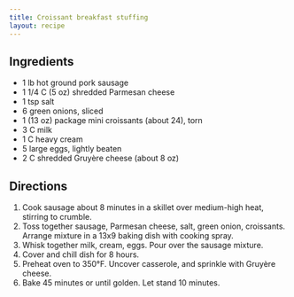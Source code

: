 ```yaml
---
title: Croissant breakfast stuffing
layout: recipe
---
```


## Ingredients
* 1 lb hot ground pork sausage 
* 1 1/4 C (5 oz) shredded Parmesan cheese
* 1 tsp salt
* 6 green onions, sliced
* 1 (13 oz) package mini croissants (about 24), torn
* 3 C milk
* 1 C heavy cream
* 5 large eggs, lightly beaten
* 2 C shredded Gruyère cheese (about 8 oz)

## Directions
1. Cook sausage about 8 minutes in a skillet over medium-high heat, stirring to crumble. 
2. Toss together sausage, Parmesan cheese, salt, green onion, croissants. Arrange mixture in a 13x9 baking dish with cooking spray.
3. Whisk together milk, cream, eggs. Pour over the sausage mixture.
4. Cover and chill dish for 8 hours.
5. Preheat oven to 350°F. Uncover casserole, and sprinkle with Gruyère cheese.
6. Bake 45 minutes or until golden. Let stand 10 minutes.


